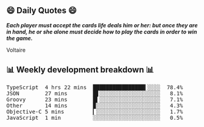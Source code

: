 ## 😄 Daily Quotes 😄

_**Each player must accept the cards life deals him or her: but once they are in hand, he or she alone must decide how to play the cards in order to win the game.**_

Voltaire



## 📊 Weekly development breakdown 📊

<pre>TypeScript  4 hrs 22 mins  ████████████████▍░░░░  78.4%
JSON        27 mins        █▋░░░░░░░░░░░░░░░░░░░   8.1%
Groovy      23 mins        █▍░░░░░░░░░░░░░░░░░░░   7.1%
Other       14 mins        ▉░░░░░░░░░░░░░░░░░░░░   4.3%
Objective-C 5 mins         ▎░░░░░░░░░░░░░░░░░░░░   1.7%
JavaScript  1 min          ░░░░░░░░░░░░░░░░░░░░░   0.5%</pre>